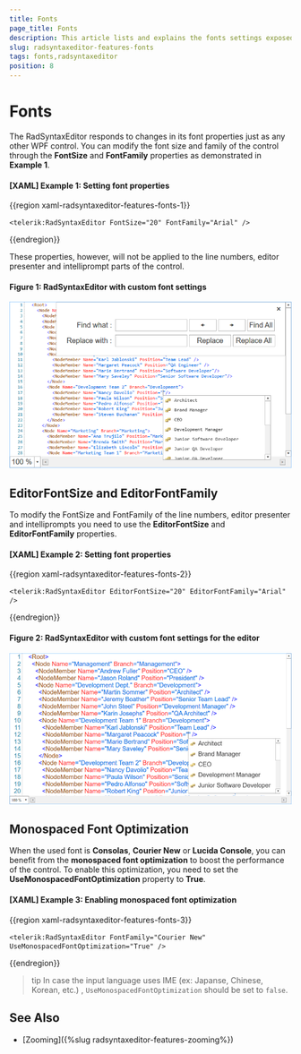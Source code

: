 ```yaml
---
title: Fonts
page_title: Fonts
description: This article lists and explains the fonts settings exposed by the RadSyntaxEditor control.
slug: radsyntaxeditor-features-fonts
tags: fonts,radsyntaxeditor
position: 8
---
```


# Fonts

The RadSyntaxEditor responds to changes in its font properties just as any other WPF control. You can modify the font size and family of the control through the **FontSize** and **FontFamily** properties as demonstrated in **Example 1**.

#### __[XAML] Example 1: Setting font properties__
{{region xaml-radsyntaxeditor-features-fonts-1}}

    <telerik:RadSyntaxEditor FontSize="20" FontFamily="Arial" />
{{endregion}}

These properties, however, will not be applied to the line numbers, editor presenter and intelliprompt parts of the control.

#### __Figure 1: RadSyntaxEditor with custom font settings__
![RadSyntaxEditor with custom font settings](images/syntaxeditor-fonts.png)

## EditorFontSize and EditorFontFamily

To modify the FontSize and FontFamily of the line numbers, editor presenter and intelliprompts you need to use the **EditorFontSize** and **EditorFontFamily** properties.

#### __[XAML] Example 2: Setting font properties__
{{region xaml-radsyntaxeditor-features-fonts-2}}

    <telerik:RadSyntaxEditor EditorFontSize="20" EditorFontFamily="Arial" />
{{endregion}}

#### __Figure 2: RadSyntaxEditor with custom font settings for the editor__
![RadSyntaxEditor with custom font settings](images/syntaxeditor-fonts-2.png)

## Monospaced Font Optimization

When the used font is **Consolas**, **Courier New** or **Lucida Console**, you can benefit from the **monospaced font optimization** to boost the performance of the control. To enable this optimization, you need to set the **UseMonospacedFontOptimization** property to **True**.

#### __[XAML] Example 3: Enabling monospaced font optimization__
{{region xaml-radsyntaxeditor-features-fonts-3}}

    <telerik:RadSyntaxEditor FontFamily="Courier New" UseMonospacedFontOptimization="True" />
{{endregion}}

>tip In case the input language uses IME (ex: Japanse, Chinese, Korean, etc.) , `UseMonospacedFontOptimization` should be set to `false`.

## See Also

* [Zooming]({%slug radsyntaxeditor-features-zooming%})
